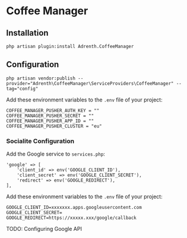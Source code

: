 # Coffee Manager

## Installation

```
php artisan plugin:install Adrenth.CoffeeManager
```

## Configuration

```
php artisan vendor:publish --provider="Adrenth\CoffeeManager\ServiceProviders\CoffeeManager" --tag="config"
```

Add these environment variables to the `.env` file of your project:

```
COFFEE_MANAGER_PUSHER_AUTH_KEY = ""
COFFEE_MANAGER_PUSHER_SECRET = ""
COFFEE_MANAGER_PUSHER_APP_ID = ""
COFFEE_MANAGER_PUSHER_CLUSTER = "eu"
```

### Socialite Configuration

Add the Google service to `services.php`:

```
'google' => [
    'client_id' => env('GOOGLE_CLIENT_ID'),
    'client_secret' => env('GOOGLE_CLIENT_SECRET'),
    'redirect' => env('GOOGLE_REDIRECT'),
],
```

Add these environment variables to the `.env` file of your project:

```
GOOGLE_CLIENT_ID=xxxxxxx.apps.googleusercontent.com
GOOGLE_CLIENT_SECRET=
GOOGLE_REDIRECT=https://xxxxx.xxx/google/callback
```

TODO: Configuring Google API
